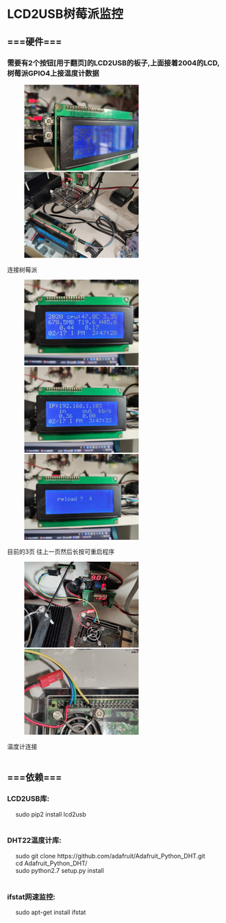 <!DOCTYPE html><html lang="zh-CN">
<html xmlns="http://www.w3.org/1999/xhtml">	
<body>
<h1>LCD2USB树莓派监控</h1>
<h2>===硬件===</h2>
<h3>需要有2个按钮[用于翻页]的LCD2USB的板子,上面接着2004的LCD,树莓派GPIO4上接温度计数据</h3>
<figure class="third">
<img src="https://github.com/MOEYUUKO/Rpi_USB2LCD/blob/master/image/1.jpg" height="200px"><img src="https://github.com/MOEYUUKO/Rpi_USB2LCD/blob/master/image/2.jpg" height="200px">
</figure>
<div>连接树莓派</div>
<figure class="third">
<img src="https://github.com/MOEYUUKO/Rpi_USB2LCD/blob/master/image/3.jpg" height="200px"><img src="https://github.com/MOEYUUKO/Rpi_USB2LCD/blob/master/image/4.jpg" height="200px"><img src="https://github.com/MOEYUUKO/Rpi_USB2LCD/blob/master/image/5.jpg" height="200px">
</figure>
<div>目前的3页 往上一页然后长按可重启程序</div>
<figure class="third">
<img src="https://github.com/MOEYUUKO/Rpi_USB2LCD/blob/master/image/6.jpg" height="200px"><img src="https://github.com/MOEYUUKO/Rpi_USB2LCD/blob/master/image/7.jpg" height="200px">
</figure>
<div>温度计连接</div>
<br>
<h2>===依赖===</h2>
<div>
<h3>LCD2USB库:</h3>
&nbsp;&nbsp;&nbsp;&nbsp; sudo pip2 install lcd2usb<br>
<br>
<h3>DHT22温度计库:</h3>
&nbsp;&nbsp;&nbsp;&nbsp; sudo git clone https://github.com/adafruit/Adafruit_Python_DHT.git<br>
&nbsp;&nbsp;&nbsp;&nbsp; cd Adafruit_Python_DHT/<br>
&nbsp;&nbsp;&nbsp;&nbsp; sudo python2.7 setup.py install<br>
<br>
<h3>ifstat网速监控:</h3>
&nbsp;&nbsp;&nbsp;&nbsp; sudo apt-get install ifstat
</div>
</body>
</html>